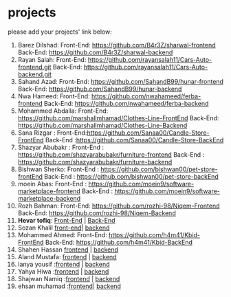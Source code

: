 # projects
please add your projects' link below:

1. Barez Dilshad:
Front-End: https://github.com/B4r3Z/sharwal-frontend
Back-End: https://github.com/B4r3Z/sharwal-backend
2. Rayan Salah:
Front-End: https://github.com/rayansalah11/Cars-Auto-frontend.git
Back-End: https://github.com/rayansalah11/Cars-Auto-backend.git
3. Sahand Azad:
Front-End: https://github.com/SahandB99/hunar-frontend
Back-End: https://github.com/SahandB99/hunar-backend
4. Nwa Hameed:
Front-End: https://github.com/nwahameed/ferba-frontend
Back-End: https://github.com/nwahameed/ferba-backend
5. Mohammed Abdalla: 
Front-End: https://github.com/marshallmhamad/Clothes-Line-FrontEnd
Back-End: https://github.com/marshallmhamad/Clothes-Line-Backend
6. Sana Rizgar :
Front-End:https://github.com/Sanaa00/Candle-Store-FrontEnd
Back-End :https://github.com/Sanaa00/Candle-Store-BackEnd
7. Shazyar Abubakr : 
Front-End : https://github.com/shazyarabubakr/furniture-frontend
Back-End : https://github.com/shazyarabubakr/furniture-backend
8. Bishwan Sherko:
Front-End : https://github.com/bishwan00/pet-store-frontEnd
Back-End : https://github.com/bishwan00/pet-store-backEnd
9. moein Abas:
Front-End : https://github.com/moein9/software-marketplace-frontend
Back-End : https://github.com/moein9/software-marketplace-backend
10. Rozh Bahman:
Front-End: https://github.com/rozhi-98/Niqem-Frontend
Back-End: https://github.com/rozhi-98/Niqem-Backend
11. **Hevar tofiq**:
   [Front-End](https://github.com/RageOfKurd/pallawan-frontend) |
   [Back-End](https://github.com/RageOfKurd/Fitness-Backend)
 12. Sozan Khalil [front-end](https://github.com/sozankhalil/asan-frontend)| [backend](https://github.com/sozankhalil/asan-backend)
 13.  Mohammed Ahmed:
Front-End: https://github.com/h4m41/Kbid-FrontEnd
Back-End: https://github.com/h4m41/Kbid-BackEnd
14. Shahen Hassan [frontend](https://github.com/ShahenHassan/Frontend) | [backend](https://github.com/ShahenHassan/Backend)
15. Aland Mustafa: [frontend](https://github.com/Alaaaand/online-shopping-front-end.git) | [backend](https://github.com/Alaaaand/online-shopping-backend.git)
16. lanya yousif :[frontend](https://github.com/lanyayousif/Ecommerce_FrontEnd.git) | [backend](https://github.com/lanyayousif/Ecommerce_backend.git)
17. Yahya Hiwa :[frontend](https://github.com/yahyahiwa3/bikra-ecommerce-website.git) | [backend](https://github.com/yahyahiwa3/Bikra-backend.git)
18. Shajwan Namiq :[frontend](https://github.com/Shajwan-Namiq/BazaryGawra-Frontend) | [backend](https://github.com/Shajwan-Namiq/BazaryGawra-Backend)
19. ehsan muhamad :[frontend](https://github.com/wecho12/Frontend)| [backend](https://github.com/wecho12/backend)

 
